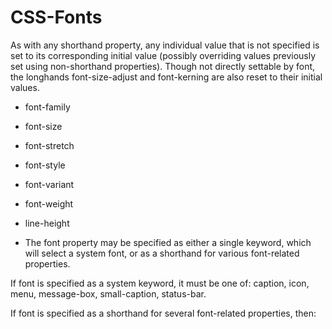 # CSS-Fonts

As with any shorthand property, any individual value that is not specified is set to its corresponding initial value (possibly overriding values previously set using non-shorthand properties). Though not directly settable by font, the longhands font-size-adjust and font-kerning are also reset to their initial values.

- font-family
- font-size
- font-stretch
- font-style
- font-variant
- font-weight
- line-height

- The font property may be specified as either a single keyword, which will select a system font, or as a shorthand for various font-related properties.

If font is specified as a system keyword, it must be one of: caption, icon, menu, message-box, small-caption, status-bar.

If font is specified as a shorthand for several font-related properties, then:

